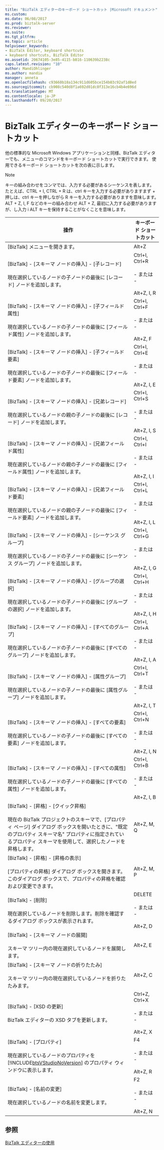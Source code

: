 ```yaml
---
title: "BizTalk エディターのキーボード ショートカット |Microsoft ドキュメント"
ms.custom: 
ms.date: 06/08/2017
ms.prod: biztalk-server
ms.reviewer: 
ms.suite: 
ms.tgt_pltfrm: 
ms.topic: article
helpviewer_keywords:
- BizTalk Editor, keyboard shortcuts
- keyboard shortcuts, BizTalk Editor
ms.assetid: 20674105-3e85-4115-b816-110639b2238c
caps.latest.revision: "10"
author: MandiOhlinger
ms.author: mandia
manager: anneta
ms.openlocfilehash: c93660b18a134c911d605bce154b03c92af1d8ed
ms.sourcegitcommit: cb908c540d8f1a692d01dc8f313e16cb4b4e696d
ms.translationtype: MT
ms.contentlocale: ja-JP
ms.lasthandoff: 09/20/2017
---
```

# <a name="biztalk-editor-keyboard-shortcuts"></a>BizTalk エディターのキーボード ショートカット
他の標準的な Microsoft Windows アプリケーションと同様、BizTalk エディターでも、メニューのコマンドをキーボード ショートカットで実行できます。 使用できるキーボード ショートカットを次の表に示します。  
  
> [!NOTE]
>  キーの組み合わせをコンマでは、入力する必要があるシーケンスを表します。 たとえば、CTRL + I, CTRL + R は、ctrl キーを入力する必要がありますまず + 押しは、ctrl キーを押しながら R キーを入力する必要がありますを意味します。 ALT + Z, I, F などのキーの組み合わせ ALT + Z, 最初に入力する必要がありますが、し入力 i ALT キーを保持することがなくことを意味します。  
  
|操作|キーボード ショートカット|  
|------------|-----------------------|  
|[BizTalk] メニューを開きます。|Alt+Z||  
|[BizTalk] - [スキーマ ノードの挿入] - [子レコード]<br /><br /> 現在選択しているノードの子ノードの最後に [レコード] ノードを追加します。|Ctrl+I, Ctrl+R<br /><br /> - または -<br /><br /> Alt+Z, I, R|  
|[BizTalk] - [スキーマ ノードの挿入] - [子フィールド属性]<br /><br /> 現在選択しているノードの子ノードの最後に [フィールド属性] ノードを追加します。|Ctrl+I, Ctrl+F<br /><br /> - または -<br /><br /> Alt+Z, F|  
|[BizTalk] - [スキーマ ノードの挿入] - [子フィールド要素]<br /><br /> 現在選択しているノードの子ノードの最後に [フィールド要素] ノードを追加します。|Ctrl+I, Ctrl+E<br /><br /> - または -<br /><br /> Alt+Z, I, E|  
|[BizTalk] - [スキーマ ノードの挿入] - [兄弟レコード]<br /><br /> 現在選択しているノードの親の子ノードの最後に [レコード] ノードを追加します。|Ctrl+I, Ctrl+S<br /><br /> - または -<br /><br /> Alt+Z, I, S|  
|[BizTalk] - [スキーマ ノードの挿入] - [兄弟フィールド属性]<br /><br /> 現在選択しているノードの親の子ノードの最後に [フィールド属性] ノードを追加します。|Ctrl+I, Ctrl+I<br /><br /> - または -<br /><br /> Alt+Z, I, I|  
|[BizTalk] - [スキーマ ノードの挿入] - [兄弟フィールド要素]<br /><br /> 現在選択しているノードの親の子ノードの最後に [フィールド要素] ノードを追加します。|Ctrl+I, Ctrl+L<br /><br /> - または -<br /><br /> Alt+Z, I, L|  
|[BizTalk] - [スキーマ ノードの挿入] - [シーケンス グループ]<br /><br /> 現在選択しているノードの子ノードの最後に [シーケンス グループ] ノードを追加します。|Ctrl+I, Ctrl+G<br /><br /> - または -<br /><br /> Alt+Z, I, G|  
|[BizTalk] - [スキーマ ノードの挿入] - [グループの選択]<br /><br /> 現在選択しているノードの子ノードの最後に [グループの選択] ノードを追加します。|Ctrl+I, Ctrl+H<br /><br /> - または -<br /><br /> Alt+Z, I, H|  
|[BizTalk] - [スキーマ ノードの挿入] - [すべてのグループ]<br /><br /> 現在選択しているノードの子ノードの最後に [すべてのグループ] ノードを追加します。|Ctrl+I, Ctrl+A<br /><br /> - または -<br /><br /> Alt+Z, I, A|  
|[BizTalk] - [スキーマ ノードの挿入] - [属性グループ]<br /><br /> 現在選択しているノードの子ノードの最後に [属性グループ] ノードを追加します。|Ctrl+I, Ctrl+T<br /><br /> - または -<br /><br /> Alt+Z, I, T|  
|[BizTalk] - [スキーマ ノードの挿入] - [すべての要素]<br /><br /> 現在選択しているノードの子ノードの最後に [すべての要素] ノードを追加します。|Ctrl+I, Ctrl+N<br /><br /> - または -<br /><br /> Alt+Z, I, N|  
|[BizTalk] - [スキーマ ノードの挿入] - [すべての属性]<br /><br /> 現在選択しているノードの子ノードの最後に [すべての属性] ノードを追加します。|Ctrl+I, Ctrl+B<br /><br /> - または -<br /><br /> Alt+Z, I, B|  
|[BizTalk] - [昇格] - [クイック昇格]<br /><br /> 現在の BizTalk プロジェクトのスキーマで、[プロパティ ページ] ダイアログ ボックスを開いたときに、"既定のプロパティ スキーマ名" プロパティに指定されているプロパティ スキーマを使用して、選択したノードを昇格します。|Alt+Z, <localizedText>M</localizedText>, <localizedText>Q</localizedText>|  
|[BizTalk] - [昇格] - [昇格の表示]<br /><br /> [プロパティの昇格] ダイアログ ボックスを開きます。このダイアログ ボックスで、プロパティの昇格を確認および変更できます。|Alt+Z, <localizedText>M</localizedText>, <localizedText>P</localizedText>|  
|[BizTalk] - [削除]<br /><br /> 現在選択しているノードを削除します。削除を確認するダイアログ ボックスが表示されます。|DELETE<br /><br /> - または -<br /><br /> Alt+Z, D|  
|[BizTalk] - [スキーマ ノードの展開]<br /><br /> スキーマ ツリー内の現在選択しているノードを展開します。|Alt+Z, E|  
|[BizTalk] - [スキーマ ノードの折りたたみ]<br /><br /> スキーマ ツリー内の現在選択しているノードを折りたたみます。|Alt+Z, C|  
|[BizTalk] - [XSD の更新]<br /><br /> BizTalk エディターの XSD タブを更新します。|Ctrl+Z, Ctrl+X<br /><br /> - または -<br /><br /> Alt+Z, X|  
|[BizTalk] - [プロパティ]<br /><br /> 現在選択しているノードのプロパティを [!INCLUDE[btsVStudioNoVersion](../includes/btsvstudionoversion-md.md)] のプロパティ ウィンドウに表示します。|F4<br /><br /> - または -<br /><br /> Alt+Z, R|  
|[BizTalk] - [名前の変更]<br /><br /> 現在選択しているノードの名前を変更します。|F2<br /><br /> - または -<br /><br /> Alt+Z, N|  
  
## <a name="see-also"></a>参照  
 [BizTalk エディターの使用](../core/using-biztalk-editor.md)